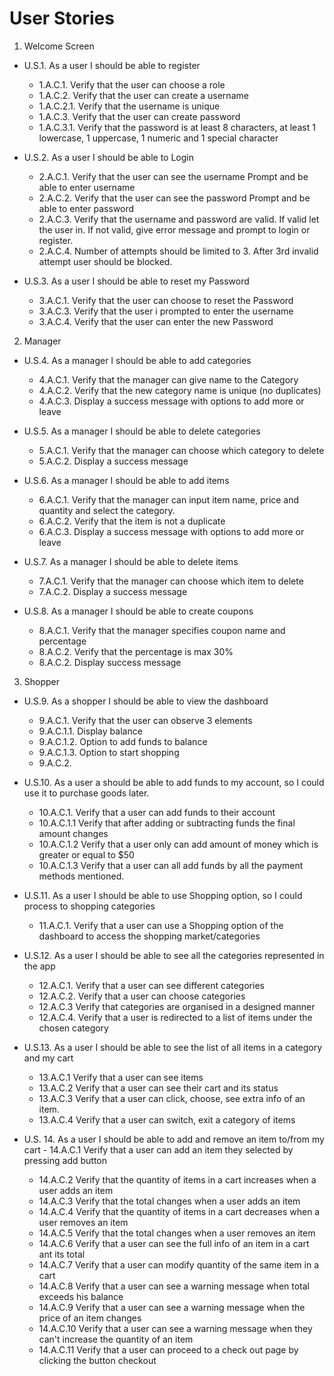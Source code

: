 # User Stories

1. Welcome Screen

  - U.S.1. As a user I should be able to register
    - 1.A.C.1. Verify that the user can choose a role
    - 1.A.C.2. Verify that the user can create a username
    - 1.A.C.2.1. Verify that the username is unique
    - 1.A.C.3. Verify that the user can create password
    - 1.A.C.3.1. Verify that the password is at least 8 characters, at least 1 lowercase, 1 uppercase, 1 numeric and 1 special character

  - U.S.2. As a user I should be able to Login
    - 2.A.C.1. Verify that the user can see the username Prompt and be able to enter username
    - 2.A.C.2. Verify that the user can see the password Prompt and be able to enter password
    - 2.A.C.3. Verify that the username and password are valid. If valid let the user in. If not valid, give error message and prompt to login or register.
    - 2.A.C.4. Number of attempts should be limited to 3. After 3rd invalid attempt user should be blocked.

  - U.S.3. As a user I should be able to reset my Password
    - 3.A.C.1. Verify that the user can choose to reset the Password
    <!-- - 3.A.C.2. Verify that the user is sent an email with a link to reset the password // We are not sure how we can make this work without difficulties -->
    - 3.A.C.3. Verify that the user i prompted to enter the username
    - 3.A.C.4. Verify that the user can enter the new Password

2. Manager

  - U.S.4. As a manager I should be able to add categories
    - 4.A.C.1. Verify that the manager can give name to the Category
    - 4.A.C.2. Verify that the new category name is unique (no duplicates)
    - 4.A.C.3. Display a success message with options to add more or leave

  - U.S.5. As a manager I should be able to delete categories
    - 5.A.C.1. Verify that the manager can choose which category to delete
    - 5.A.C.2. Display a success message
    <!-- - 5.A.C.3. Option to bulk delete -->

  - U.S.6. As a manager I should be able to add items
    - 6.A.C.1. Verify that the manager can input item name, price and quantity and select the category.
    - 6.A.C.2. Verify that the item is not a duplicate
    - 6.A.C.3. Display a success message with options to add more or leave

  - U.S.7. As a manager I should be able to delete items
    - 7.A.C.1. Verify that the manager can choose which item to delete
    - 7.A.C.2. Display a success message
    <!-- - 7.A.C.3. Option to bulk delete -->

  - U.S.8. As a manager I should be able to create coupons
    - 8.A.C.1. Verify that the manager specifies coupon name and percentage
    <!-- - 8.A.C.2. Option to choose either percentage or off amount -->
    - 8.A.C.2. Verify that the percentage is max 30%
    - 8.A.C.2. Display success message

3. Shopper

  - U.S.9. As a shopper I should be able to view the dashboard
    - 9.A.C.1. Verify that the user can observe 3 elements
    - 9.A.C.1.1. Display balance
    - 9.A.C.1.2. Option to add funds to balance
    - 9.A.C.1.3. Option to start shopping
    - 9.A.C.2.

  - U.S.10. As a user a should be able to add funds to my account, so I could use it to purchase goods later.
    - 10.A.C.1. Verify that a user can add funds to their account
    - 10.A.C.1.1 Verify that after adding or subtracting funds the final amount changes
    - 10.A.C.1.2 Verify that a user only can add amount of money which is greater or equal to $50
    - 10.A.C.1.3 Verify that a user can all add funds by all the payment methods mentioned.
  - U.S.11. As a user I should be able to use Shopping option, so I could process to shopping categories
    - 11.A.C.1. Verify that a user can use a Shopping option of the dashboard to access the shopping market/categories
  - U.S.12. As a user I should be able to see all the categories represented in the app
    - 12.A.C.1. Verify that a user can see different categories
    - 12.A.C.2. Verify that a user can choose categories
    - 12.A.C.3 Verify that categories are organised in a designed manner
    - 12.A.C.4. Verify that a user is redirected to a list of items under the chosen category
  - U.S.13. As a user I should be able to see the list of all items in a category and my cart
    - 13.A.C.1 Verify that a user can see items
    - 13.A.C.2 Verify that a user can see their cart and its status
    - 13.A.C.3 Verify that a user can click, choose, see extra info of an item.
    - 13.A.C.4 Verify that a user can switch, exit a category of items
   - U.S. 14. As a user I should be able to add and remove an item to/from my cart
    - 14.A.C.1 Verify that a user can add an item they selected by pressing add button
     - 14.A.C.2 Verify that the quantity of items in a cart increases when a user adds an item
     - 14.A.C.3 Verify that the total changes when a user adds an item
     - 14.A.C.4 Verify that the quantity of items in a cart decreases  when a user removes an item
     - 14.A.C.5 Verify that the total changes when a user removes an item
     - 14.A.C.6 Verify that a user can see the full info of an item in a cart ant its total
     - 14.A.C.7 Verify that a user can modify quantity of the same item in a cart
     - 14.A.C.8 Verify that a user can see a warning message when total exceeds his balance
     - 14.A.C.9 Verify that a user can see a warning message when the price of an item changes
     - 14.A.C.10 Verify that a user can see a warning message when they can't increase the quantity of an item
     - 14.A.C.11 Verify that a user can proceed to a check out page by clicking the button checkout
    
    
    
